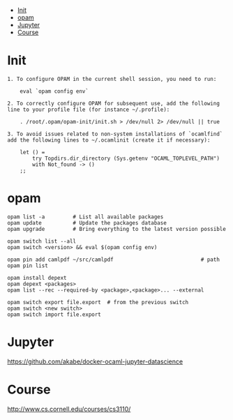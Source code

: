 <!-- TOC -->

- [Init](#init)
- [opam](#opam)
- [Jupyter](#jupyter)
- [Course](#course)

<!-- /TOC -->
# Init
    1. To configure OPAM in the current shell session, you need to run:

        eval `opam config env`

    2. To correctly configure OPAM for subsequent use, add the following
    line to your profile file (for instance ~/.profile):

        . /root/.opam/opam-init/init.sh > /dev/null 2> /dev/null || true

    3. To avoid issues related to non-system installations of `ocamlfind`
    add the following lines to ~/.ocamlinit (create it if necessary):

        let () =
            try Topdirs.dir_directory (Sys.getenv "OCAML_TOPLEVEL_PATH")
            with Not_found -> ()
        ;;

# opam
    opam list -a         # List all available packages
    opam update          # Update the packages database
    opam upgrade         # Bring everything to the latest version possible    

    opam switch list --all
    opam switch <version> && eval $(opam config env)

    opam pin add camlpdf ~/src/camlpdf                            # path
    opam pin list

    opam install depext
    opam depext <packages>
    opam list --rec --required-by <package>,<package>... --external

    opam switch export file.export  # from the previous switch
    opam switch <new switch>
    opam switch import file.export

# Jupyter
https://github.com/akabe/docker-ocaml-jupyter-datascience

# Course
http://www.cs.cornell.edu/courses/cs3110/